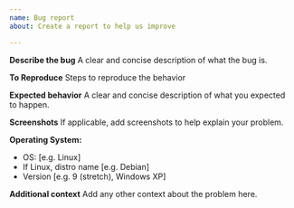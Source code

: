 ```yaml
---
name: Bug report
about: Create a report to help us improve

---
```


**Describe the bug**
A clear and concise description of what the bug is.

**To Reproduce**
Steps to reproduce the behavior

**Expected behavior**
A clear and concise description of what you expected to happen.

**Screenshots**
If applicable, add screenshots to help explain your problem.

**Operating System:**
 - OS: [e.g. Linux]
 - If Linux, distro name [e.g. Debian]
 - Version [e.g. 9 (stretch), Windows XP]

**Additional context**
Add any other context about the problem here.
